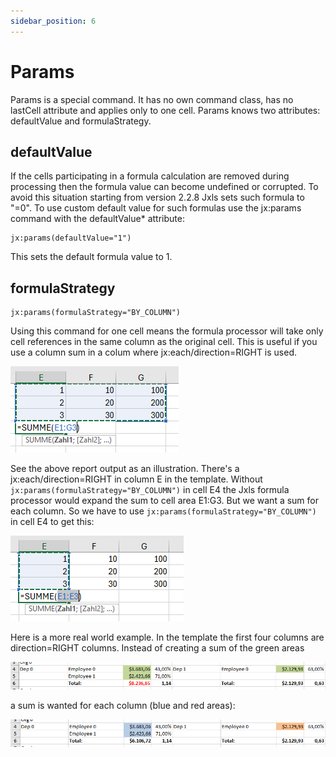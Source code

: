 ```yaml
---
sidebar_position: 6
---
```


# Params

Params is a special command. It has no own command class, has no lastCell attribute and applies only to one cell.
Params knows two attributes: defaultValue and formulaStrategy.

## defaultValue

If the cells participating in a formula calculation are removed during processing then the formula value can become undefined or corrupted.
To avoid this situation starting from version 2.2.8 Jxls sets such formula to "=0".
To use custom default value for such formulas use the jx:params command  with the defaultValue* attribute:

```
jx:params(defaultValue="1")
```

This sets the default formula value to 1.

## formulaStrategy

```
jx:params(formulaStrategy="BY_COLUMN")
```

Using this command for one cell means the formula processor will take only cell references in the same column as the original cell.
This is useful if you use a column sum in a colum where jx:each/direction=RIGHT is used.

![without BY_COLUMN](../img/bycolumn-2.png)

See the above report output as an illustration. There's a jx:each/direction=RIGHT in column E in the template.
Without `jx:params(formulaStrategy="BY_COLUMN")` in cell E4 the Jxls formula processor would expand the sum to cell area E1:G3.
But we want a sum for each column. So we have to use `jx:params(formulaStrategy="BY_COLUMN")` in cell E4 to get this:

![with BY_COLUMN](../img/bycolumn-1.png)

Here is a more real world example. In the template the first four columns are direction=RIGHT columns.
Instead of creating a sum of the green areas

![without BY_COLUMN](../img/bycolumn-3.png)

a sum is wanted for each column (blue and red areas):

![with BY_COLUMN](../img/bycolumn-4.png)
